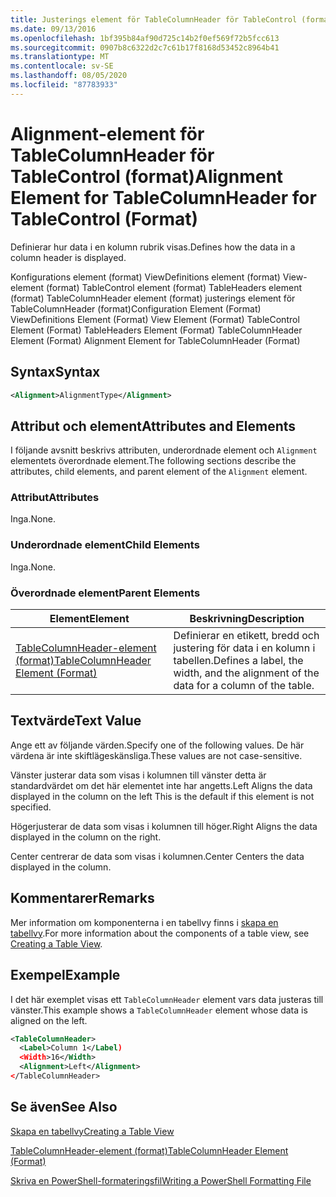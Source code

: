 ```yaml
---
title: Justerings element för TableColumnHeader för TableControl (format) | Microsoft Docs
ms.date: 09/13/2016
ms.openlocfilehash: 1bf395b84af90d725c14b2f0ef569f72b5fcc613
ms.sourcegitcommit: 0907b8c6322d2c7c61b17f8168d53452c8964b41
ms.translationtype: MT
ms.contentlocale: sv-SE
ms.lasthandoff: 08/05/2020
ms.locfileid: "87783933"
---
```

# <a name="alignment-element-for-tablecolumnheader-for-tablecontrol-format"></a><span data-ttu-id="686e8-102">Alignment-element för TableColumnHeader för TableControl (format)</span><span class="sxs-lookup"><span data-stu-id="686e8-102">Alignment Element for TableColumnHeader for TableControl (Format)</span></span>

<span data-ttu-id="686e8-103">Definierar hur data i en kolumn rubrik visas.</span><span class="sxs-lookup"><span data-stu-id="686e8-103">Defines how the data in a column header is displayed.</span></span>

<span data-ttu-id="686e8-104">Konfigurations element (format) ViewDefinitions element (format) View-element (format) TableControl element (format) TableHeaders element (format) TableColumnHeader element (format) justerings element för TableColumnHeader (format)</span><span class="sxs-lookup"><span data-stu-id="686e8-104">Configuration Element (Format) ViewDefinitions Element (Format) View Element (Format) TableControl Element (Format) TableHeaders Element (Format) TableColumnHeader Element (Format) Alignment Element for TableColumnHeader (Format)</span></span>

## <a name="syntax"></a><span data-ttu-id="686e8-105">Syntax</span><span class="sxs-lookup"><span data-stu-id="686e8-105">Syntax</span></span>

```xml
<Alignment>AlignmentType</Alignment>
```

## <a name="attributes-and-elements"></a><span data-ttu-id="686e8-106">Attribut och element</span><span class="sxs-lookup"><span data-stu-id="686e8-106">Attributes and Elements</span></span>

<span data-ttu-id="686e8-107">I följande avsnitt beskrivs attributen, underordnade element och `Alignment` elementets överordnade element.</span><span class="sxs-lookup"><span data-stu-id="686e8-107">The following sections describe the attributes, child elements, and parent element of the `Alignment` element.</span></span>

### <a name="attributes"></a><span data-ttu-id="686e8-108">Attribut</span><span class="sxs-lookup"><span data-stu-id="686e8-108">Attributes</span></span>

<span data-ttu-id="686e8-109">Inga.</span><span class="sxs-lookup"><span data-stu-id="686e8-109">None.</span></span>

### <a name="child-elements"></a><span data-ttu-id="686e8-110">Underordnade element</span><span class="sxs-lookup"><span data-stu-id="686e8-110">Child Elements</span></span>

<span data-ttu-id="686e8-111">Inga.</span><span class="sxs-lookup"><span data-stu-id="686e8-111">None.</span></span>

### <a name="parent-elements"></a><span data-ttu-id="686e8-112">Överordnade element</span><span class="sxs-lookup"><span data-stu-id="686e8-112">Parent Elements</span></span>

|<span data-ttu-id="686e8-113">Element</span><span class="sxs-lookup"><span data-stu-id="686e8-113">Element</span></span>|<span data-ttu-id="686e8-114">Beskrivning</span><span class="sxs-lookup"><span data-stu-id="686e8-114">Description</span></span>|
|-------------|-----------------|
|[<span data-ttu-id="686e8-115">TableColumnHeader-element (format)</span><span class="sxs-lookup"><span data-stu-id="686e8-115">TableColumnHeader Element (Format)</span></span>](./tablecolumnheader-element-format.md)|<span data-ttu-id="686e8-116">Definierar en etikett, bredd och justering för data i en kolumn i tabellen.</span><span class="sxs-lookup"><span data-stu-id="686e8-116">Defines a label, the width, and the alignment of the data for a column of the table.</span></span>|

## <a name="text-value"></a><span data-ttu-id="686e8-117">Textvärde</span><span class="sxs-lookup"><span data-stu-id="686e8-117">Text Value</span></span>

<span data-ttu-id="686e8-118">Ange ett av följande värden.</span><span class="sxs-lookup"><span data-stu-id="686e8-118">Specify one of the following values.</span></span> <span data-ttu-id="686e8-119">De här värdena är inte skiftlägeskänsliga.</span><span class="sxs-lookup"><span data-stu-id="686e8-119">These values are not case-sensitive.</span></span>

<span data-ttu-id="686e8-120">Vänster justerar data som visas i kolumnen till vänster detta är standardvärdet om det här elementet inte har angetts.</span><span class="sxs-lookup"><span data-stu-id="686e8-120">Left Aligns the data displayed in the column on the left This is the default if this element is not specified.</span></span>

<span data-ttu-id="686e8-121">Högerjusterar de data som visas i kolumnen till höger.</span><span class="sxs-lookup"><span data-stu-id="686e8-121">Right Aligns the data displayed in the column on the right.</span></span>

<span data-ttu-id="686e8-122">Center centrerar de data som visas i kolumnen.</span><span class="sxs-lookup"><span data-stu-id="686e8-122">Center Centers the data displayed in the column.</span></span>

## <a name="remarks"></a><span data-ttu-id="686e8-123">Kommentarer</span><span class="sxs-lookup"><span data-stu-id="686e8-123">Remarks</span></span>

<span data-ttu-id="686e8-124">Mer information om komponenterna i en tabellvy finns i [skapa en tabellvy](./creating-a-table-view.md).</span><span class="sxs-lookup"><span data-stu-id="686e8-124">For more information about the components of a table view, see [Creating a Table View](./creating-a-table-view.md).</span></span>

## <a name="example"></a><span data-ttu-id="686e8-125">Exempel</span><span class="sxs-lookup"><span data-stu-id="686e8-125">Example</span></span>

<span data-ttu-id="686e8-126">I det här exemplet visas ett `TableColumnHeader` element vars data justeras till vänster.</span><span class="sxs-lookup"><span data-stu-id="686e8-126">This example shows a `TableColumnHeader` element whose data is aligned on the left.</span></span>

```xml
<TableColumnHeader>
  <Label>Column 1</Label)
  <Width>16</Width>
  <Alignment>Left</Alignment>
</TableColumnHeader>
```

## <a name="see-also"></a><span data-ttu-id="686e8-127">Se även</span><span class="sxs-lookup"><span data-stu-id="686e8-127">See Also</span></span>

[<span data-ttu-id="686e8-128">Skapa en tabellvy</span><span class="sxs-lookup"><span data-stu-id="686e8-128">Creating a Table View</span></span>](./creating-a-table-view.md)

[<span data-ttu-id="686e8-129">TableColumnHeader-element (format)</span><span class="sxs-lookup"><span data-stu-id="686e8-129">TableColumnHeader Element (Format)</span></span>](./tablecolumnheader-element-format.md)

[<span data-ttu-id="686e8-130">Skriva en PowerShell-formateringsfil</span><span class="sxs-lookup"><span data-stu-id="686e8-130">Writing a PowerShell Formatting File</span></span>](./writing-a-powershell-formatting-file.md)
